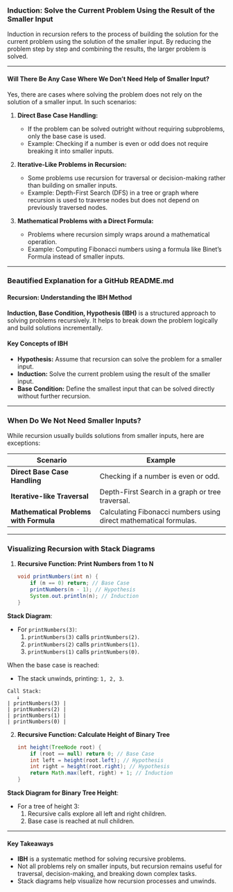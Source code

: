 ### Induction: Solve the Current Problem Using the Result of the Smaller Input

Induction in recursion refers to the process of building the solution for the current problem using the solution of the smaller input. By reducing the problem step by step and combining the results, the larger problem is solved.

---

#### Will There Be Any Case Where We Don’t Need Help of Smaller Input?

Yes, there are cases where solving the problem does not rely on the solution of a smaller input. In such scenarios:

1. **Direct Base Case Handling:**
   - If the problem can be solved outright without requiring subproblems, only the base case is used.
   - Example: Checking if a number is even or odd does not require breaking it into smaller inputs.

2. **Iterative-Like Problems in Recursion:**
   - Some problems use recursion for traversal or decision-making rather than building on smaller inputs.
   - Example: Depth-First Search (DFS) in a tree or graph where recursion is used to traverse nodes but does not depend on previously traversed nodes.

3. **Mathematical Problems with a Direct Formula:**
   - Problems where recursion simply wraps around a mathematical operation.
   - Example: Computing Fibonacci numbers using a formula like Binet’s Formula instead of smaller inputs.

---

### Beautified Explanation for a GitHub README.md

#### **Recursion: Understanding the IBH Method**

**Induction, Base Condition, Hypothesis (IBH)** is a structured approach to solving problems recursively. It helps to break down the problem logically and build solutions incrementally.

#### **Key Concepts of IBH**
- **Hypothesis:** Assume that recursion can solve the problem for a smaller input.
- **Induction:** Solve the current problem using the result of the smaller input.
- **Base Condition:** Define the smallest input that can be solved directly without further recursion.

---

### **When Do We Not Need Smaller Inputs?**

While recursion usually builds solutions from smaller inputs, here are exceptions:

| **Scenario**                            | **Example**                                                   |
|----------------------------------------|-------------------------------------------------------------|
| **Direct Base Case Handling**          | Checking if a number is even or odd.                        |
| **Iterative-like Traversal**           | Depth-First Search in a graph or tree traversal.            |
| **Mathematical Problems with Formula** | Calculating Fibonacci numbers using direct mathematical formulas. |

---

### **Visualizing Recursion with Stack Diagrams**

1. **Recursive Function: Print Numbers from 1 to N**
   ```java
   void printNumbers(int n) {
       if (n == 0) return; // Base Case
       printNumbers(n - 1); // Hypothesis
       System.out.println(n); // Induction
   }
   ```

**Stack Diagram**:
- For `printNumbers(3)`:
  1. `printNumbers(3)` calls `printNumbers(2)`.
  2. `printNumbers(2)` calls `printNumbers(1)`.
  3. `printNumbers(1)` calls `printNumbers(0)`.

When the base case is reached:
- The stack unwinds, printing: `1, 2, 3`.

```plaintext
Call Stack:
   ↓
| printNumbers(3) |
| printNumbers(2) |
| printNumbers(1) |
| printNumbers(0) |
```

2. **Recursive Function: Calculate Height of Binary Tree**
   ```java
   int height(TreeNode root) {
       if (root == null) return 0; // Base Case
       int left = height(root.left); // Hypothesis
       int right = height(root.right); // Hypothesis
       return Math.max(left, right) + 1; // Induction
   }
   ```

**Stack Diagram for Binary Tree Height**:
- For a tree of height 3:
  1. Recursive calls explore all left and right children.
  2. Base case is reached at null children.

---

#### **Key Takeaways**
- **IBH** is a systematic method for solving recursive problems.
- Not all problems rely on smaller inputs, but recursion remains useful for traversal, decision-making, and breaking down complex tasks.
- Stack diagrams help visualize how recursion processes and unwinds.


